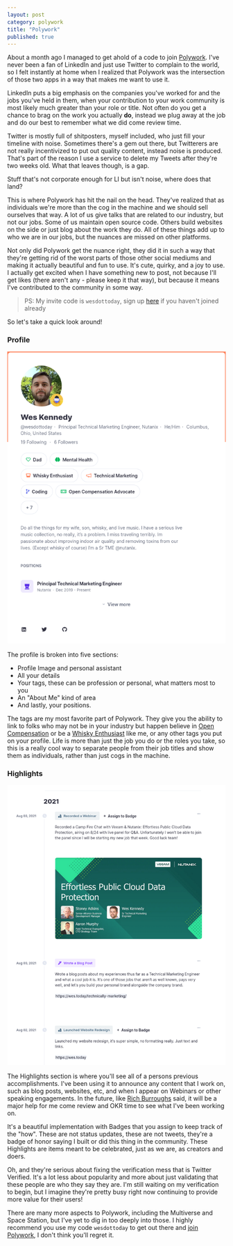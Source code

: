 ```yaml
---
layout: post
category: polywork
title: "Polywork"
published: true
---
```


About a month ago I managed to get ahold of a code to join [Polywork](https://bit.ly/3lhG50U). I've never been a fan of LinkedIn and just use Twitter to complain to the world, so I felt instantly at home when I realized that Polywork was the intersection of those two apps in a way that makes me want to use it. 

LinkedIn puts a big emphasis on the companies you've worked for and the jobs you've held in them, when your contribution to your work community is most likely much greater than your role or title. Not often do you get a chance to brag on the work you actually **do**, instead we plug away at the job and do our best to remember what we did come review time.

Twitter is mostly full of shitposters, myself included, who just fill your timeline with noise. Sometimes there's a gem out there, but Twitterers are not really incentivized to put out quality content, instead noise is produced. That's part of the reason I use a service to delete my Tweets after they're two weeks old. What that leaves though, is a gap.

Stuff that's not corporate enough for LI but isn't noise, where does that land? 

This is where Polywork has hit the nail on the head. They've realized that as individuals we're more than the cog in the machine and we should sell ourselves that way. A lot of us give talks that are related to our industry, but not our jobs. Some of us maintain open source code. Others build websites on the side or just blog about the work they do. All of these things add up to who we are in our jobs, but the nuances are missed on other platforms.

Not only did Polywork get the nuance right, they did it in such a way that they're getting rid of the worst parts of those other social mediums and making it actually beautiful and fun to use. It's cute, quirky, and a joy to use. I actually get excited when I have something new to post, not because I'll get likes (there aren't any - please keep it that way), but because it means I've contributed to the community in some way. 

> PS: My invite code is `wesdottoday`, sign up [here](https://bit.ly/3lhG50U) if you haven't joined already

So let's take a quick look around!

### Profile

![Profile](/assets/images/poly-0.png "Wes Kennedy's Polywork Profile")

The profile is broken into five sections:
* Profile Image and personal assistant
* All your details
* Your tags, these can be profession or personal, what matters most to you
* An "About Me" kind of area
* And lastly, your positions. 

The tags are my most favorite part of Polywork. They give you the ability to link to folks who may not be in your industry but happen believe in [Open Compensation](https://www.polywork.com/badges/open-compensation-advocate) or be a [Whisky Enthusiast](https://www.polywork.com/badges/whisky-enthusiast) like me, or any other tags you put on your profile. Life is more than just the job you do or the roles you take, so this is a really cool way to separate people from their job titles and show them as individuals, rather than just cogs in the machine. 

### Highlights

![Highlights](/assets/images/poly-1.png "Polywork Highlights for Wes Kennedy")

The Highlights section is where you'll see all of a persons previous accomplishments. I've been using it to announce any content that I work on, such as blog posts, websites, etc, and when I appear on Webinars or other speaking engagements. In the future, like [Rich Burroughs](https://blog.richburroughs.dev/polywork-is-much-more-than-the-new-linkedin) said, it will be a major help for me come review and OKR time to see what I've been working on.

It's a beautiful implementation with Badges that you assign to keep track of the "how". These are not status updates, these are not tweets, they're a badge of honor saying I built or did this thing in the community. These Highlights are items meant to be celebrated, just as we are, as creators and doers. 

Oh, and they're serious about fixing the verification mess that is Twitter Verified. It's a lot less about popularity and more about just validating that these people are who they say they are. I'm still waiting on my verification to begin, but I imagine they're pretty busy right now continuing to provide more value for their users!

There are many more aspects to Polywork, including the Multiverse and Space Station, but I've yet to dig in too deeply into those. I highly recommend you use my code `wesdottoday` to get out there and [join Polywork](https://bit.ly/3lhG50U), I don't think you'll regret it. 